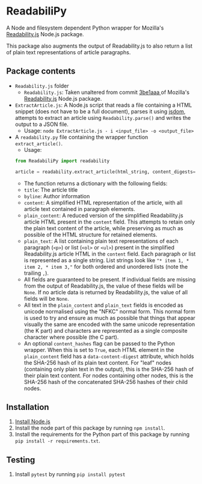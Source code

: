 # ReadabiliPy

A Node and filesystem dependent Python wrapper for Mozilla's [Readability.js](https://github.com/mozilla/readability) Node.js package.

This package also augments the output of Readability.js to also return a list of plain text representations of article paragraphs.

## Package contents
- `Readability.js` folder
  - `Readability.js`: Taken unaltered from commit [3be1aaa  ](https://github.com/mozilla/readability/tree/3be1aaa01c078c25b67ed8dfd1c9aa8f9963490b) of Mozilla's [Readability.js](https://github.com/mozilla/readability) Node.js package.
- `ExtractArticle.js`: A Node.js script that reads a file containing a HTML snippet (does not have to be a full document), parses it using [jsdom](https://github.com/jsdom/jsdom), attempts to extract an article using `Readability.parse()` and writes the output to a JSON file.
  - Usage: `node ExtractArticle.js - i <input_file> -o <output_file>`
- A `readability.py` file containing the wrapper function `extract_article()`.
  - Usage:
  ```python
  from ReadabiliPy import readability

  article = readability.extract_article(html_string, content_digests=False)
  ```
   - The function returns a dictionary with the following fields:
    - `title`: The article title
    - `byline`: Author information
    - `content`: A simplified HTML representation of the article, with all article text contained in paragraph elements.
    - `plain_content`: A reduced version of the simplified Readability.js article HTML present in the `content` field. This attempts to retain only the plain text content of the article, while preserving as much as possible of the HTML structure for retained elements.
    - `plain_text`: A list containing plain text representations of each paragraph (`<p>`) or list (`<ol>` or `<ul>`) present in the simplified Readability.js article HTML in the `content` field. Each paragraph or list is represented as a single string. List strings look like `"* item 1, * item 2, * item 3,"` for both ordered and unordered lists (note the trailing `,`).
  - All fields are guaranteed to be present. If individual fields are missing from the output of Readability.js, the value of these fields will be `None`. If no article data is returned by Readability.js, the value of all fields will be `None`.
  - All text in the `plain_content` and `plain_text` fields is encoded as unicode normalised using the "NFKC" normal form. This normal form is used to try and ensure as much as possible that things that appear visually the same are encoded with the same unicode representation (the K part) and characters are represented as a single composite character where possible (the C part).
   - An optional `content_hashes` flag can be passed to the Python wrapper. When this is set to `True`, each HTML element in the `plain_content` field has a `data-content-digest` attribute, which holds the SHA-256 hash of its plain text content. For "leaf" nodes (containing only plain text in the output), this is the SHA-256 hash of their plain text content. For nodes containing other nodes, this is the SHA-256 hash of the concatenated SHA-256 hashes of their child nodes.

## Installation
1. [Install Node.js](https://nodejs.org/en/download/)
2. Install the node part of this package by running `npm install`.
3. Install the requirements for the Python part of this package by running `pip install -r requirements.txt`.

## Testing
1. Install `pytest` by running `pip install pytest`
